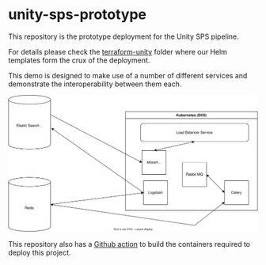 # unity-sps-prototype

This repository is the prototype deployment for the Unity SPS pipeline.

For details please check the [terraform-unity](https://github.com/unity-sds/unity-cs-sps-demo/tree/main/terraform-unity)
folder where our Helm templates form the crux of the deployment.

This demo is designed to make use of a number of different services and demonstrate the interoperability between them each.

![Alt text here](sps-demo.drawio.svg)

This repository also has a [Github action](https://github.com/unity-sds/unity-cs-sps-demo/tree/main/.github/workflows)
to build the containers required to deploy this project.